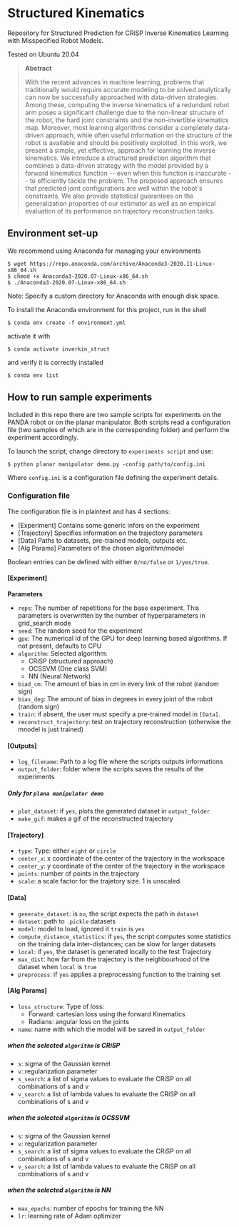 # Structured Kinematics

Repository for Structured  Prediction  for  CRiSP  Inverse  Kinematics  Learning with  Misspecified  Robot  Models.

Tested on Ubuntu 20.04

>**Abstract**
>
> With the recent advances in machine learning, problems that traditionally would require accurate modeling to be solved analytically can now be successfully approached with data-driven strategies. Among these, computing the inverse kinematics of a redundant robot arm poses a significant challenge due to the non-linear structure of the robot, the hard joint constraints and the non-invertible kinematics map. Moreover, most learning algorithms consider a completely data-driven approach, while often useful information on the structure of the robot is available and should be positively exploited.
In this work, we present a simple, yet effective, approach for learning the inverse kinematics. We introduce a structured prediction algorithm that combines a data-driven strategy with the model provided by a forward kinematics function -- even when this function is inaccurate -- to efficiently tackle the problem. The proposed approach ensures that predicted joint configurations are well within the robot's constraints. We also provide statistical guarantees on the generalization properties of our estimator as well as an empirical evaluation of its performance on trajectory reconstruction tasks.


## Environment set-up

We recommend using Anaconda for managing your environments

```
$ wget https://repo.anaconda.com/archive/Anaconda3-2020.11-Linux-x86_64.sh
$ chmod +x Anaconda3-2020.07-Linux-x86_64.sh
$ ./Anaconda3-2020.07-Linux-x86_64.sh
```

Note: Specify a custom directory for Anaconda with enough disk space.

To install the Anaconda environment for this project, run in the shell

`$ conda env create -f environment.yml`

activate it with

`$ conda activate inverkin_struct`

and verify it is correctly installed

`$ conda env list`

## How to run sample experiments

Included in this repo there are two sample scripts for experiments on the PANDA
robot or on the planar manipulator.
Both scripts read a configuration file (two samples of which are in the
  corresponding folder) and perform the experiment accordingly.

To launch the script, change directory to `experiments script` and use:

 `$ python planar manipulator demo.py -config path/to/config.ini`

Where `config.ini` is a configuration file defining the experiment details.

### Configuration file

The configuration file is in plaintext and has 4 sections:
  - [Experiment] Contains some generic infors on the experiment
  - [Trajectory] Specifies information on the trajectory parameters
  - [Data] Paths to datasets, pre-trained models, outputs etc.
  - [Alg Params] Parameters of the chosen algorithm/model

Boolean entries can be defined with either `0/no/false` or `1/yes/true`.


#### [Experiment]

  **Parameters**
- `reps`: The number of repetitions for the base experiment. This parameters is overwritten by the number of hyperparameters in grid_search mode
- `seed`: The random seed for the experiment
- `gpu`: The numerical Id of the GPU for deep learning based algorithms. If not present, defaults to CPU
- `algorithm`: Selected algorithm:
  - CRiSP (structured approach)
  - OCSSVM (One class SVM)
  - NN (Neural Network)
- `biad_cm`: The amount of bias in cm in every link of the robot (random sign)
- `bias_deg`: The amount of bias in degrees in every joint of the robot (random sign)
- `train`: if absent, the user must specify a pre-trained model in `[Data]`.
- `reconstruct_trajectory`: test on trajectory reconstruction (otherwise the mnodel is just trained)

#### [Outputs]
- `log_filename`: Path to a log file where the scripts outputs informations
- `output_folder`: folder where the scripts saves the results of the experiments

##### Only for `plana manipulator demo`
- `plot_dataset`: if `yes`, plots the generated dataset in `output_folder`
- `make_gif`: makes a gif of the reconstructed trajectory

#### [Trajectory]
- `type`: Type: either `eight` or `circle`
- `center_x`: x coordinate of the center of the trajectory in the workspace
- `center_y`: y coordinate of the center of the trajectory in the workspace
- `points`: number of points in the trajectory
- `scale`: a scale factor for the trajetory size. 1 is unscaled.


#### [Data]
- `generate_dataset`: is `no`, the script expects the path in `dataset`
- `dataset`: path to `.pickle` datasets
- `model`: model to load, ignored it `train` is `yes`
- `compute_distance_statistics`: if `yes`, the script computes some statistics on the training data inter-distances; can be slow for larger datasets
- `local`: if `yes`, the dataset is generated locally to the test Trajectory
- `max_dist`: how far from the trajectory is the neighbourhood of the dataset when `local` is `true`
- `preprocess`: if `yes` applies a preprocessing function to the training set

#### [Alg Params]
- `loss_structure`: Type of loss:
  - Forward: cartesian loss using the forward Kinematics
  - Radians: angular loss on the joints
- `name`: name with which the model will be saved in `output_folder`

##### when the selected `algorithm` is CRiSP
 - `s`: sigma of the Gaussian kernel
 - `v`: regularization parameter
 - `s_search`: a list of sigma values to evaluate the CRiSP on all combinations of s and v
 - `v_search`: a list of lambda values to evaluate the CRiSP on all combinations of s and v

##### when the selected `algorithm` is OCSSVM
- `s`: sigma of the Gaussian kernel
- `v`: regularization parameter
- `s_search`: a list of sigma values to evaluate the CRiSP on all combinations of s and v
- `v_search`: a list of lambda values to evaluate the CRiSP on all combinations of s and v

##### when the selected `algorithm` is NN
- `max_epochs`: number of epochs for training the NN
- `lr`: learning rate of Adam optimizer
